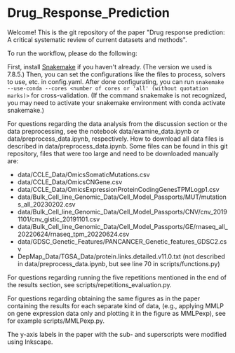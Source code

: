# Drug_Response_Prediction

Welcome! This is the git repository of the paper "Drug response prediction: A critical systematic review of current datasets and methods".

To run the workflow, please do the following:

First, install [Snakemake](https://snakemake.readthedocs.io/en/stable/getting_started/installation.html) if you haven't already. (The version we used is 7.8.5.) Then, you can set the configurations like the files to process, solvers to use, etc. in config.yaml.
After done configurating, you can run
`snakemake --use-conda --cores <number of cores or 'all' (without quotation marks)>` for cross-validation.
(If the command snakemake is not recognized, you may need to activate your snakemake environment with conda activate snakemake.)

For questions regarding the data analysis from the discussion section or the data preprocessing, see the notebook data/examine_data.ipynb or data/preprocess_data.ipynb, respectively.
How to download all data files is described in data/preprocess_data.ipynb. Some files can be found in this git repository, files that were too large and need to be downloaded manually are:
- data/CCLE_Data/OmicsSomaticMutations.csv
- data/CCLE_Data/OmicsCNGene.csv
- data/CCLE_Data/OmicsExpressionProteinCodingGenesTPMLogp1.csv
- data/Bulk_Cell_line_Genomic_Data/Cell_Model_Passports/MUT/mutations_all_20230202.csv
- data/Bulk_Cell_line_Genomic_Data/Cell_Model_Passports/CNV/cnv_20191101/cnv_gistic_20191101.csv
- data/Bulk_Cell_line_Genomic_Data/Cell_Model_Passports/GE/rnaseq_all_20220624/rnaseq_tpm_20220624.csv
- data/GDSC_Genetic_Features/PANCANCER_Genetic_features_GDSC2.csv
- DepMap_Data/TGSA_Data/protein.links.detailed.v11.0.txt (not described in data/preprocess_data.ipynb, but see line 70 in scripts/functions.py)

For questions regarding running the five repetitions mentioned in the end of the results section, see scripts/repetitions_evaluation.py.

For questions regarding obtaining the same figures as in the paper containing the results for each separate kind of data, (e.g., applying MMLP on gene expression data only and plotting it in the figure as MMLPexp), see for example scripts/MMLPexp.py.

The y-axis labels in the paper with the sub- and superscripts were modified using Inkscape.
